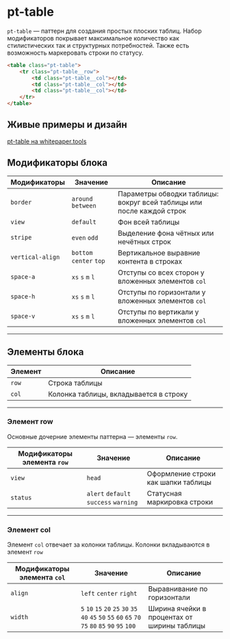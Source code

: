 # pt-table

`pt-table` — паттерн для создания простых плоских таблиц. Набор модификаторов покрывает максимальное количество как стилистических так и структурных потребностей. Также есть возможность маркеровать строки по статусу.

```html
<table class="pt-table">
    <tr class="pt-table__row">
        <td class="pt-table__col"></td>
        <td class="pt-table__col"></td>
        <td class="pt-table__col"></td>
    </tr>
</table>
```

## Живые примеры и дизайн

[pt-table на whitepaper.tools](http://whitepaper.tools/doc.html#/pt-table)


## Модификаторы блока

Модификаторы     | Значение                | Описание
---------------- | ----------------------- | -------------------------------
`border`         | `around` `between`      | Параметры обводки таблицы: вокруг всей таблицы или после каждой строк
`view`           | `default`               | Фон всей таблицы
`stripe`         | `even` `odd`            | Выделение фона чётных или нечётных строк
`vertical-align` | `bottom` `center` `top` | Вертикальное выравние контента в строках
`space-a`        | `xs` `s` `m` `l`        | Отступы со всех сторон у вложенных элементов `col`
`space-h`        | `xs` `s` `m` `l`        | Отступы по горизонтали у вложенных элементов `col`
`space-v`        | `xs` `s` `m` `l`        | Отступы по вертикали у вложенных элементов `col`

___


## Элементы блока

Элемент   | Описание
--------- | -----------------------------------------
`row`     | Строка таблицы
`col`     | Колонка таблицы, вкладывается в строку

___


### Элемент row

Основные дочерние элементы паттерна — элементы `row`.

Модификаторы элемента `row` | Значение                              | Описание
--------------------------- | ------------------------------------- | -------------------------------------
`view`                      | `head`                                | Оформление строки как шапки таблицы
`status`                    | `alert` `default` `success` `warning` | Статусная маркировка строки

___


### Элемент col

Элемент `col` отвечает за колонки таблицы. Колонки вкладываются в элемент `row`

Модификаторы элемента `col`  | Значение                | Описание
---------------------------- | ----------------------- | ---------------------------
`align`                      | `left` `center` `right` | Выравнивание по горизонтали
`width`                      | `5` `10` `15` `20` `25` `30` `35` `40` `45` `50` `55` `60` `65` `70` `75` `80` `85` `90` `95` `100` | Ширина ячейки в процентах от ширины таблицы